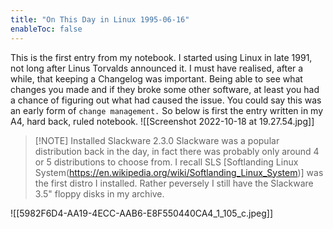 ```yaml
---
title: "On This Day in Linux 1995-06-16"
enableToc: false
---
```

This is the first entry from my notebook. I started using Linux in late 1991, not long after Linus Torvalds announced it. I  must have realised, after a while, that keeping a Changelog was important. Being able to see what changes you made and if they broke  some other software, at least you had a chance of figuring out what had caused the issue. You could say this was an early form of `change management.`
So below is first the entry written in my A4, hard back, ruled notebook.
![[Screenshot 2022-10-18 at 19.27.54.jpg]]
> [!NOTE] Installed Slackware 2.3.0
> Slackware was a popular distribution back in the day, in fact there was probably only around 4 or 5 distributions to choose from. I recall SLS [Softlanding Linux System(https://en.wikipedia.org/wiki/Softlanding_Linux_System)] was the first distro I installed.  Rather peversely I still have the Slackware 3.5" floppy disks in my archive.

![[5982F6D4-AA19-4ECC-AAB6-E8F550440CA4_1_105_c.jpeg]]